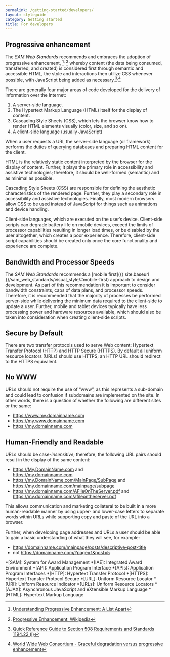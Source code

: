 ```yaml
---
permalink: /getting-started/developers/
layout: styleguide
category: Getting started
title: For developers
---
```


## Progressive enhancement

The *SAM Web Standards* recommends and embraces the adoption of progressive enhancement, [^ProgressiveEnhancement1]<sup>,</sup> [^ProgressiveEnhancement2] whereby content (the data being consumed, transferred, and created) is considered first through semantic and accessible HTML, the style and interactions then utilize CSS whenever possible, with JavaScript being added as necessary.[^Section508]<sup>,</sup>[^w3cProgressiveEnhancement]

There are generally four major areas of code developed for the delivery of information over the Internet:

1. A server-side language.
2. The Hypertext Markup Language (HTML) itself for the display of content.
3. Cascading Style Sheets (CSS), which lets the browser know how to render HTML elements visually (color, size, and so on).
4. A client-side language (usually JavaScript)

When a user requests a URI, the server-side language (or framework) performs the duties of querying databases and preparing HTML content for the client.

HTML is the relatively static content interpreted by the browser for the display of content. Further, it plays the primary role in accessibility and assistive technologies; therefore, it should be well-formed (semantic) and as minimal as possible.

Cascading Style Sheets (CSS) are responsible for defining the aesthetic characteristics of the rendered page. Further, they play a secondary role in accessibility and assistive technologies. Finally, most modern browsers allow CSS to be used instead of JavaScript for things such as animations and device handling.

Client-side languages, which are executed on the user’s device. Client-side scripts can degrade battery life on mobile devices, exceed the limits of processor capabilities resulting in longer load times, or be disabled by the user altogether, which creates a poor experience. Therefore, client-side script capabilities should be created only once the core functionality and experience are complete.

## Bandwidth and Processor Speeds

The *SAM Web Standards* recommends a [mobile first]({{ site.baseurl }}/sam_web_standards/visual_style/#mobile-first) approach to design and development. As part of this recommendation it is important to consider bandwidth constraints, caps of data plans, and processor speeds. Therefore, it is recommended that the majority of processes be performed server-side while delivering the minimum data required to the client-side to update a user. Further, mobile and tablet devices typically have less processing power and hardware resources available, which should also be taken into consideration when creating client-side scripts.

## Secure by Default

There are two transfer protocols used to serve Web content: Hypertext Transfer Protocol (HTTP) and HTTP Secure (HTTPS). By default all uniform resource locators (URLs) should use HTTPS; an HTTP URL should redirect to the HTTPS equivalent.


## No WWW

URLs should not require the use of “www”, as this represents a sub-domain and could lead to confusion if subdomains are implemented on the site. In other words, there is a question of whether the following are different sites or the same:

* https://www.my.domainname.com
* https://my.www.domainname.com
* https://my.domainname.com

## Human-Friendly and Readable

URLs should be case-*insensitive*; therefore, the following URL pairs should result in the display of the same content:

* https://My.DomainName.com and<br>https://my.domainname.com
* https://my.DomainName.com/MainPage/SubPage and<br>https://my.domainname.com/mainpage/subpage
* https://my.domainname.com/AFileOnTheServer.pdf and<br>https://my.domainname.com/afileontheserver.pdf

This allows communication and marketing collateral to be built in a more human-readable manner by using upper- and lower-case letters to separate words within URLs while supporting copy and paste of the URL into a browser.

Further, when developing page addresses and URLs a user should be able to gain a basic understanding of what they will see, for example:

* https://domainname.com/mainpage/posts/descriptive-post-title
* not https://domainname.com/?page=1&post=5

[^Section508]: [Quick Reference Guide to Section 508 Requirements and Standards 1194.22 (l)](http://www.section508.gov/content/learn/standards/quick-reference-guide#1194.22l)
[^w3cProgressiveEnhancement]: [World Wide Web Consortium - Graceful degradation versus progressive enhancement](https://www.w3.org/wiki/Graceful_degradation_versus_progressive_enhancement)
[^AddressNames]: While there are some differences in the details of these terms, for the most part, they can be used interchangibly: URL, URI, Address, Path, Route, and others.
[^ProgressiveEnhancement1]: [Understanding Progressive Enhancement: A List Apart](http://alistapart.com/article/understandingprogressiveenhancement)
[^ProgressiveEnhancement2]: [Progressive Enhancement: Wikipedia](https://en.wikipedia.org/wiki/Progressive_enhancement)

*[SAM]: System for Award Management
*[IAE]: Integrated Award Environment
*[API]: Application Program Interface
*[APIs]: Application Program Interfaces
*[HTTP]: Hypertext Transfer Protocol
*[HTTPS]: Hypertext Transfer Protocol Secure
*[URL]: Uniform Resource Locator
*[URI]: Uniform Resource Indicator
*[URLs]: Uniform Resource Locators
*[AJAX]: Asynchronous JavaScript and eXtensible Markup Language
*[HTML]: Hypertext Markup Language
